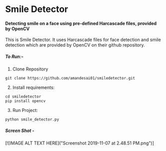 # Smile Detector
#### Detecting smile on a face using pre-defined Harcascade files, provided by OpenCV

This is Smile Detector. It uses Harcascade files for face detection and smile detection which are
provided by OpenCV on their github repository.

##### To Run:-

1. Clone Repository
```
git clone https://github.com/amandesai01/smiledetector.git
```

2. Install requirements:
```
cd smiledetector
pip install opencv
```

3. Run Project:
```
python smile_detector.py
```

##### Screen Shot -

[![IMAGE ALT TEXT HERE]("Screenshot 2019-11-07 at 2.48.51 PM.png")]
